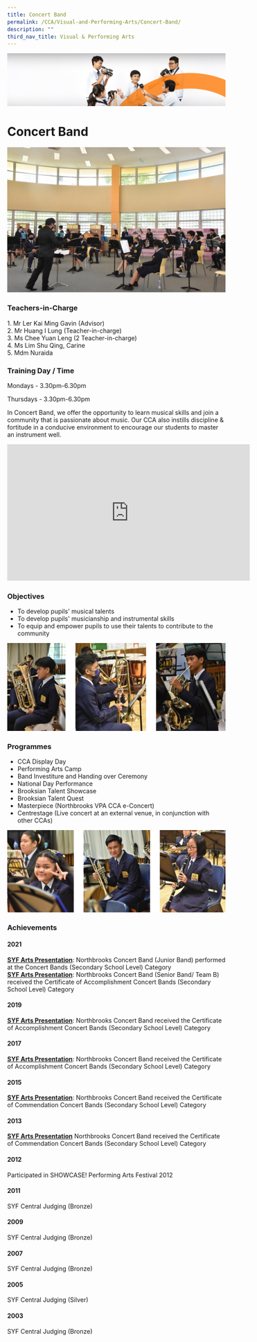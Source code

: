 ```yaml
---
title: Concert Band
permalink: /CCA/Visual-and-Performing-Arts/Concert-Band/
description: ""
third_nav_title: Visual & Performing Arts
---
```

![](/images/cca.jpg)

Concert Band
============

![](/images/CCA_Band_2021_07.jpeg)

### Teachers-in-Charge

1\. Mr Ler Kai Ming Gavin (Advisor) <br>
2\. Mr Huang I Lung (Teacher-in-charge) <br>
3\. Ms Chee Yuan Leng (2 Teacher-in-charge) <br>
4\. Ms Lim Shu Qing, Carine <br>
5\. Mdm Nuraida

### Training Day / Time
Mondays - 3.30pm-6.30pm  
  
Thursdays - 3.30pm-6.30pm  
  
In Concert Band, we offer the opportunity to learn musical skills and join a community that is passionate about music. Our CCA also instills discipline & fortitude in a conducive environment to encourage our students to master an instrument well.

<iframe width="560" height="315" src="https://www.youtube.com/embed/_nsP-v7BZ7o" title="YouTube video player" frameborder="0" allow="accelerometer; autoplay; clipboard-write; encrypted-media; gyroscope; picture-in-picture" allowfullscreen></iframe>


### Objectives

*   To develop pupils' musical talents
*   To develop pupils' musicianship and instrumental skills
*   To equip and empower pupils to use their talents to contribute to the community

![](/images/BAND.png)

### Programmes

*   CCA Display Day
*   Performing Arts Camp
*   Band Investiture and Handing over Ceremony
*   National Day Performance
*   Brooksian Talent Showcase
*   Brooksian Talent Quest
*   Masterpiece (Northbrooks VPA CCA e-Concert)
*   Centrestage (Live concert at an external venue, in conjunction with other CCAs)

![](/images/BAND2.png)


### Achievements

#### 2021

<u><b>SYF Arts Presentation</b></u>: Northbrooks Concert Band (Junior Band) performed at the Concert Bands (Secondary School Level) Category  
<u><b>SYF Arts Presentation</b></u>: Northbrooks Concert Band (Senior Band/ Team B) received the Certificate of Accomplishment Concert Bands (Secondary School Level) Category  
  

#### 2019

<u><b>SYF Arts Presentation</b></u>: Northbrooks Concert Band received the Certificate of Accomplishment Concert Bands (Secondary School Level) Category  
  

#### 2017

<u><b>SYF Arts Presentation</b></u>: Northbrooks Concert Band received the Certificate of Accomplishment Concert Bands (Secondary School Level) Category  
  

#### 2015

<u><b>SYF Arts Presentation</b></u>: Northbrooks Concert Band received the Certificate of Commendation Concert Bands (Secondary School Level) Category  
  

#### 2013

<u><b>SYF Arts Presentation</b></u> Northbrooks Concert Band received the Certificate of Commendation Concert Bands (Secondary School Level) Category  
  

#### 2012

Participated in SHOWCASE! Performing Arts Festival 2012  
  

#### 2011

SYF Central Judging (Bronze)  
  

#### 2009

SYF Central Judging (Bronze)  
  

#### 2007

SYF Central Judging (Bronze)  
  

#### 2005

SYF Central Judging (Silver)  
  

#### 2003

SYF Central Judging (Bronze)